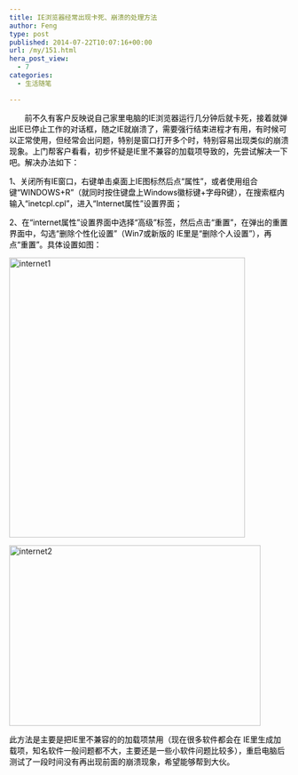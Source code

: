 ```yaml
---
title: IE浏览器经常出现卡死、崩溃的处理方法
author: Feng
type: post
published: 2014-07-22T10:07:16+00:00
url: /my/151.html
hera_post_view:
  - 7
categories:
  - 生活随笔

---
```

<span style="color: #00b0f0;">       <span style="color: #000000;">前不久有客户反映说自己家里电脑的</span></span><span style="color: #000000;">IE浏览器运行几分钟后就卡死，接着就弹出IE已停止工作的对话框，随之IE就崩溃了，需要强行结束进程才有用，有时候可以正常使用，但经常会出问题，特别是窗口打开多个时，特别容易出现类似的崩溃现象。上门帮客户看看，初步怀疑是IE里不兼容的加载项导致的，先尝试解决一下吧。解决办法如下：</span>

<p style="color: #3e3e3e;">
  <span style="color: #000000;">1、关闭所有IE窗口，右键单击桌面上IE图标然后点“属性”，或者使用组合键“WINDOWS+R”（就同时按住键盘上Windows徽标键+字母R键），在搜索框内输入“inetcpl.cpl”，进入“Internet属性”设置界面；</span>
</p>

<p style="color: #3e3e3e;">
  <span style="color: #000000;">2、在“internet属性”设置界面中选择“高级”标签，然后点击“重置”，在弹出的重置界面中，勾选“删除个性化设置”（Win7或新版的 IE里是“删除个人设置”），再点“重置”。具体设置如图：</span>
</p>

<p style="color: #3e3e3e;">
  <a href="http://uu126.cn/wp-content/uploads/2014/07/internet1.jpg"><img loading="lazy" decoding="async" class="alignnone wp-image-1088 size-full" src="http://uu126.cn/wp-content/uploads/2014/07/internet1.jpg" alt="internet1" width="425" height="504" /></a>
</p>

<p style="color: #3e3e3e;">
  <a href="http://uu126.cn/wp-content/uploads/2014/07/internet2.jpg"><img loading="lazy" decoding="async" class="alignnone wp-image-1089 size-full" src="http://uu126.cn/wp-content/uploads/2014/07/internet2.jpg" alt="internet2" width="453" height="325" /></a>
</p>

<p style="color: #3e3e3e;">
  <span style="color: #000000;">此方法是主要是把IE里不兼容的的加载项禁用（现在很多软件都会在 IE里生成加载项，知名软件一般问题都不大，主要还是一些小软件问题比较多），重启电脑后测试了一段时间没有再出现前面的崩溃现象，希望能够帮到大伙。</span>
</p>